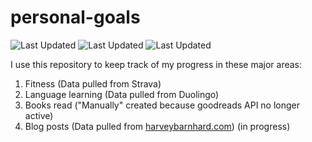# personal-goals
![Last Updated](https://img.shields.io/date/1613013606?color=FC4C02&label=Fitness%20Updated&logo=strava)
![Last Updated](https://img.shields.io/date/1613013606?color=7ac70c&label=Language%20Updated&logo=duolingo)
![Last Updated](https://img.shields.io/date/1613013606?color=e9e5cd&label=Books%20Updated&logo=goodreads)

I use this repository to keep track of my progress in these major areas:

1. Fitness (Data pulled from Strava)
2. Language learning (Data pulled from Duolingo)
3. Books read ("Manually" created because goodreads API no longer active)
4. Blog posts (Data pulled from [harveybarnhard.com](https://harveybarnhard.com)) (in progress)
